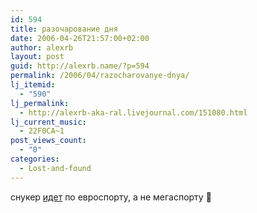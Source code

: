 ```yaml
---
id: 594
title: разочарование дня
date: 2006-04-26T21:57:00+02:00
author: alexrb
layout: post
guid: http://alexrb.name/?p=594
permalink: /2006/04/razocharovanye-dnya/
lj_itemid:
  - "590"
lj_permalink:
  - http://alexrb-aka-ral.livejournal.com/151080.html
lj_current_music:
  - 22F0CA~1
post_views_count:
  - "0"
categories:
  - Lost-and-found
---
```

снукер [идет](http://www.vsetv.com/sport.php?print&chid=36&) по евроспорту, а не мегаспорту 🙁